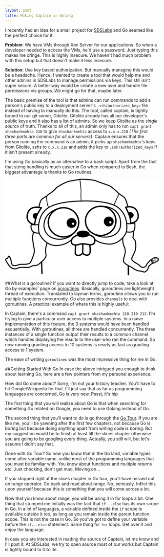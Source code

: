 ```yaml
---
layout: post
title: Making Captain in Golang
---
```


I recently had an idea for a small project for [SDSLabs](http://github.com/sdslabs) and Go seemed like the perfect choice for it.

**Problem**: We have VMs through Xen Server for our applications. So when a developer needed to access the VMs, he'd use a password. Just typing this makes me cringe. This is highly insecure. We haven't had much problem with this setup but that doesn't make it less insecure.

**Solution**: Use key based authorization. But manually managing this would be a headache. Hence, I wanted to create a tool that would help me and other admins in SDSLabs to manage permissions via keys. This still isn't super secure. A better way would be create a new user and handle file permissions via groups. We might go for that, maybe later.

The basic premise of the tool is that admins can run commands to add a person's public key to a deployment server's `.ssh/authorized_keys` file instead of having to manually do this. The tool, called captain, is tightly bound to our git server, Gitolite. Gitolite already has all our developer's public keys and it also has a list of admins. So we keep Gitolite as the _single source_ of truth. Thanks to all of this, an admin only has to run `capt grant shashankmehta 218` to give `shashankmehta` access to `x.x.x.218` _(The first three parts are common for all our servers)_. Captain ensures that the person running the command is an admin, it picks up `shashankmehta`'s keys from Gitolite, sshs to `x.x.x.218` and adds the key to `.ssh/authorized_keys` if it isn't present already.

I'm using Go basically as an alternative to a bash script. Apart from the fact that string handling is much easier in Go when compared to Bash, the biggest advantage is thanks to Go routines.

![Gopher](/images/posts/golang/gopher.jpg)

##What is a goroutine?
If you want to directly jump to code, take a look at Go by examples' page on [goroutines](https://gobyexample.com/goroutines). Basically, goroutines are lightweight thread of execution. Translated to layman terms, goroutine allows you to run multiple functions concurrently. Go also provides `channels` to deal with goroutines. A practical example of where this is highly useful:

In Captain, there's a command `capt grant shashankmehta 218 210 212`. I'm trying to give a particular user access to multiple systems. In a naive implementation of this feature, the 3 systems would have been handled sequentially. With goroutines, all three are handled concurrently. The three instances of a single function output their results to a common channel which handles displaying the results to the user who ran the command. So now running granting access to 10 systems is nearly as fast as granting access to 1 system.

The ease of writing `goroutines` was the most impressive thing for me in Go.

##Getting Started With Go
In case the above intrigued you enough to think about learning Go, here are a few pointers from my personal experience.

How did Go come about? Sorry, I'm not your history teacher. You'll have to hit Google/Wikipedia for that. I'll just say that as far as programming languages are concerned, Go is very new. Pssst, it's hip

The first thing that you will realize about Go is that when searching for something Go related on Google, you need to use Golang instead of Go.

The second thing that you'll want to do is go through the [Go Tour](http://tour.golang.org/). If you are like me, you'll be yawning after the first few chapters, not because Go is boring but because doing anything apart from writing code is boring. But my suggestion would be to finish at least till the slices chapter otherwise you are going to be googling every thing. Actually, you still will, but let's assume I didn't say that.

Done with Go Tour? So now you know that in the Go land, variable types come after variable name, unlike most of the programming languages that you must be familiar with. You know about functions and multiple returns etc. Just checking, don't get mad. Moving on...

If you stopped right at the slices chapter in Go tour, you'll have missed out on range operator. Go back and read about range. No, seriously. Inflict this upon yourself because this is something that you will come across a lot.

Now that you know about range, you will be using it in for loops a lot. One thing that stumped me initially was the fact that `if...else` has its own scope in Go. In a lot of languages, a variable defined inside the `if` scope is available outside it too, as long as you remain inside the parent function scope. This is not the case in Go. So you've got to define your variable before the `if...else` statement. Same thing for `for` loops. Get over it and enjoy the  language.


In case you are interested in reading the source of Captain, let me know and I'll post it. At SDSLabs, we try to open source most of our works but Captain is tightly bound to Gitolite.
